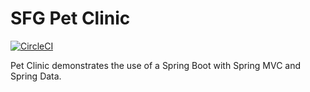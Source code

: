 # SFG Pet Clinic
[![CircleCI](https://circleci.com/gh/Wolodja/recipe_app/tree/master.svg?style=svg)](https://circleci.com/gh/Wolodja/recipe_app/tree/master)

Pet Clinic demonstrates the use of a Spring Boot with Spring MVC and Spring Data.
